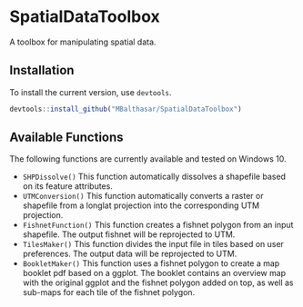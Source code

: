 # SpatialDataToolbox
A toolbox for manipulating spatial data.

## Installation

To install the current version, use `devtools`.

```R
devtools::install_github("MBalthasar/SpatialDataToolbox")
```

## Available Functions

The following functions are currently available and tested on Windows 10.

* `SHPDissolve()` This function automatically dissolves a shapefile based on its feature attributes.
* `UTMConversion()` This function automatically converts a raster or shapefile from a longlat projection into the corresponding UTM projection.
* `FishnetFunction()` This function creates a fishnet polygon from an input shapefile. The output fishnet will be reprojected to UTM.
* `TilesMaker()` This function divides the input file in tiles based on user preferences. The output data will be reprojected to UTM.
* `BookletMaker()` This function uses a fishnet polygon to create a map booklet pdf based on a ggplot. The booklet contains an overview map with the original ggplot and the fishnet polygon added on top, as well as sub-maps for each tile of the fishnet polygon.
